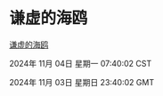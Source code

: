# 谦虚的海鸥
[谦虚的海鸥](http://219.139.197.74:56308/qxdho/course/base/hotlink/index.php)

2024年 11月 04日 星期一 07:40:02 CST

2024年 11月 03日 星期日 23:40:02 GMT
